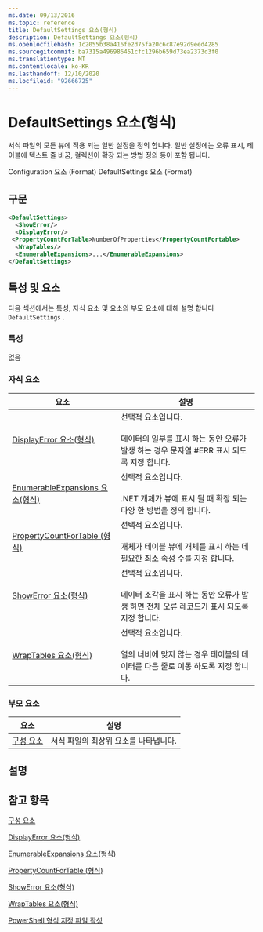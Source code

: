 ```yaml
---
ms.date: 09/13/2016
ms.topic: reference
title: DefaultSettings 요소(형식)
description: DefaultSettings 요소(형식)
ms.openlocfilehash: 1c2055b38a416fe2d75fa20c6c87e92d9eed4285
ms.sourcegitcommit: ba7315a496986451cfc1296b659d73ea2373d3f0
ms.translationtype: MT
ms.contentlocale: ko-KR
ms.lasthandoff: 12/10/2020
ms.locfileid: "92666725"
---
```

# <a name="defaultsettings-element-format"></a>DefaultSettings 요소(형식)

서식 파일의 모든 뷰에 적용 되는 일반 설정을 정의 합니다. 일반 설정에는 오류 표시, 테이블에 텍스트 줄 바꿈, 컬렉션이 확장 되는 방법 정의 등이 포함 됩니다.

Configuration 요소 (Format) DefaultSettings 요소 (Format)

## <a name="syntax"></a>구문

```xml
<DefaultSettings>
  <ShowError/>
  <DisplayError/>
 <PropertyCountForTable>NumberOfProperties</PropertyCountFortable>
  <WrapTables/>
  <EnumerableExpansions>...</EnumerableExpansions>
</DefaultSettings>
```

## <a name="attributes-and-elements"></a>특성 및 요소

다음 섹션에서는 특성, 자식 요소 및 요소의 부모 요소에 대해 설명 합니다 `DefaultSettings` .

### <a name="attributes"></a>특성

없음

### <a name="child-elements"></a>자식 요소

|요소|설명|
|-------------|-----------------|
|[DisplayError 요소(형식)](./displayerror-element-format.md)|선택적 요소입니다.<br /><br /> 데이터의 일부를 표시 하는 동안 오류가 발생 하는 경우 문자열 #ERR 표시 되도록 지정 합니다.|
|[EnumerableExpansions 요소(형식)](./enumerableexpansions-element-format.md)|선택적 요소입니다.<br /><br /> .NET 개체가 뷰에 표시 될 때 확장 되는 다양 한 방법을 정의 합니다.|
|[PropertyCountForTable (형식)](./propertycountfortable-element-format.md)|선택적 요소입니다.<br /><br /> 개체가 테이블 뷰에 개체를 표시 하는 데 필요한 최소 속성 수를 지정 합니다.|
|[ShowError 요소(형식)](./showerror-element-format.md)|선택적 요소입니다.<br /><br /> 데이터 조각을 표시 하는 동안 오류가 발생 하면 전체 오류 레코드가 표시 되도록 지정 합니다.|
|[WrapTables 요소(형식)](./wraptables-element-format.md)|선택적 요소입니다.<br /><br /> 열의 너비에 맞지 않는 경우 테이블의 데이터를 다음 줄로 이동 하도록 지정 합니다.|

### <a name="parent-elements"></a>부모 요소

|요소|설명|
|-------------|-----------------|
|[구성 요소](./configuration-element-format.md)|서식 파일의 최상위 요소를 나타냅니다.|

## <a name="remarks"></a>설명

## <a name="see-also"></a>참고 항목

[구성 요소](./configuration-element-format.md)

[DisplayError 요소(형식)](./displayerror-element-format.md)

[EnumerableExpansions 요소(형식)](./enumerableexpansions-element-format.md)

[PropertyCountForTable (형식)](./propertycountfortable-element-format.md)

[ShowError 요소(형식)](./showerror-element-format.md)

[WrapTables 요소(형식)](./wraptables-element-format.md)

[PowerShell 형식 지정 파일 작성](./writing-a-powershell-formatting-file.md)
